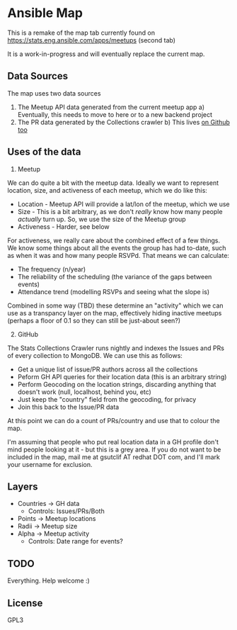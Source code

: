 # Ansible Map

This is a remake of the map tab currently found on
https://stats.eng.ansible.com/apps/meetups (second tab)

It is a work-in-progress and will eventually replace the current map.

## Data Sources

The map uses two data sources

1) The Meetup API data generated from the current meetup app
  a) Eventually, this needs to move to here or to a new backend project
2) The PR data generated by the Collections crawler
  b) This lives [on Github too](https://github.com/ansible-community/stats-collections/tree/main/crawler-config)

## Uses of the data

1) Meetup

We can do quite a bit with the meetup data. Ideally we want to represent
location, size, and activeness of each meetup, which we do like this:

* Location - Meetup API will provide a lat/lon of the meetup, which we use
* Size - This is a bit arbitrary, as we don't *really* know how many people
  *actually* turn up. So, we use the size of the Meetup group
* Activeness - Harder, see below

For activeness, we really care about the combined effect of a few things. We
know some things about all the events the group has had to-date, such as when
it was and how many people RSVPd. That means we can calculate:

* The frequency (n/year)
* The reliability of the scheduling (the variance of the gaps between events)
* Attendance trend (modelling RSVPs and seeing what the slope is)

Combined in some way (TBD) these determine an "activity" which we can use as a
transpancy layer on the map, effectively hiding inactive meetups (perhaps a
floor of 0.1 so they can still be just-about seen?)

2) GitHub

The Stats Collections Crawler runs nightly and indexes the Issues and PRs of every collection to MongoDB. We can use this as follows:

* Get a unique list of issue/PR authors across all the collections
* Peform GH API queries for their location data (this is an arbitrary string)
* Perform Geocoding on the location strings, discarding anything that doesn't work (null, localhost, behind you, etc)
* Just keep the "country" field from the geocoding, for privacy
* Join this back to the Issue/PR data

At this point we can do a count of PRs/country and use that to colour the map.

I'm assuming that people who put real location data in a GH profile don't mind
people looking at it - but this is a grey area.  If you do not want to be
included in the map, mail me at gsutclif AT redhat DOT com, and I'll mark your
username for exclusion.

## Layers

* Countries -> GH data
  * Controls: Issues/PRs/Both
* Points -> Meetup locations
* Radii -> Meetup size
* Alpha -> Meetup activity
  * Controls: Date range for events?

## TODO

Everything. Help welcome :)

## License

GPL3
